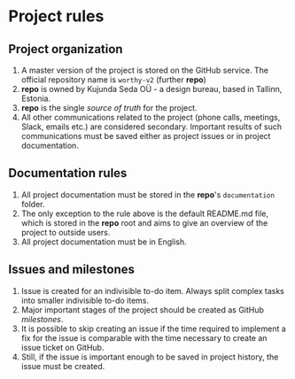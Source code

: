# Project rules

## Project organization

1. A master version of the project is stored on the GitHub service. The official repository name is `worthy-v2` (further __repo__)
2. __repo__ is owned by Kujunda Seda OÜ - a design bureau, based in Tallinn, Estonia.
3. __repo__ is the single _source of truth_ for the project.
4. All other communications related to the project (phone calls, meetings, Slack, emails etc.) are considered secondary. Important results of such communications must be saved either as project issues or in project documentation.

## Documentation rules

1. All project documentation must be stored in the __repo__'s `documentation` folder.
2. The only exception to the rule above is the default README.md file, which is stored in the __repo__ root and aims to give an overview of the project to outside users.
3. All project documentation must be in English.

## Issues and milestones

1. Issue is created for an indivisible to-do item. Always split complex tasks into smaller indivisible to-do items.
2. Major important stages of the project should be created as GitHub _milestones_.
3. It is possible to skip creating an issue if the time required to implement a fix for the issue is comparable with the time necessary to create an issue ticket on GitHub.
4. Still, if the issue is important enough to be saved in project history, the issue must be created.
